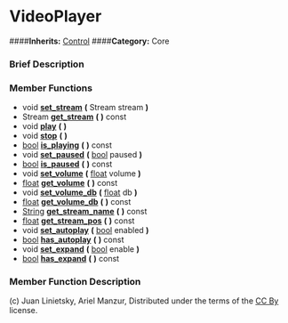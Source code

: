 #  VideoPlayer  
####**Inherits:** [Control](class_control)
####**Category:** Core

###  Brief Description  


###  Member Functions 
  * void  **[set&#95;stream](#set_stream)**  **(** Stream stream  **)**
  * Stream  **[get&#95;stream](#get_stream)**  **(** **)** const
  * void  **[play](#play)**  **(** **)**
  * void  **[stop](#stop)**  **(** **)**
  * [bool](class_bool)  **[is&#95;playing](#is_playing)**  **(** **)** const
  * void  **[set&#95;paused](#set_paused)**  **(** [bool](class_bool) paused  **)**
  * [bool](class_bool)  **[is&#95;paused](#is_paused)**  **(** **)** const
  * void  **[set&#95;volume](#set_volume)**  **(** [float](class_float) volume  **)**
  * [float](class_float)  **[get&#95;volume](#get_volume)**  **(** **)** const
  * void  **[set&#95;volume&#95;db](#set_volume_db)**  **(** [float](class_float) db  **)**
  * [float](class_float)  **[get&#95;volume&#95;db](#get_volume_db)**  **(** **)** const
  * [String](class_string)  **[get&#95;stream&#95;name](#get_stream_name)**  **(** **)** const
  * [float](class_float)  **[get&#95;stream&#95;pos](#get_stream_pos)**  **(** **)** const
  * void  **[set&#95;autoplay](#set_autoplay)**  **(** [bool](class_bool) enabled  **)**
  * [bool](class_bool)  **[has&#95;autoplay](#has_autoplay)**  **(** **)** const
  * void  **[set&#95;expand](#set_expand)**  **(** [bool](class_bool) enable  **)**
  * [bool](class_bool)  **[has&#95;expand](#has_expand)**  **(** **)** const

###  Member Function Description  


(c) Juan Linietsky, Ariel Manzur, Distributed under the terms of the [CC By](https://creativecommons.org/licenses/by/3.0/legalcode) license.
